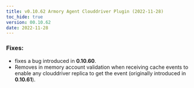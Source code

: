 ```yaml
---
title: v0.10.62 Armory Agent Clouddriver Plugin (2022-11-28)
toc_hide: true
version: 00.10.62
date: 2022-11-28
---
```


### Fixes:
- fixes a bug introduced in **0.10.60**.
- Removes in memory account validation when receiving cache events to enable any clouddriver replica to get the event (originally introduced in **0.10.61**).
